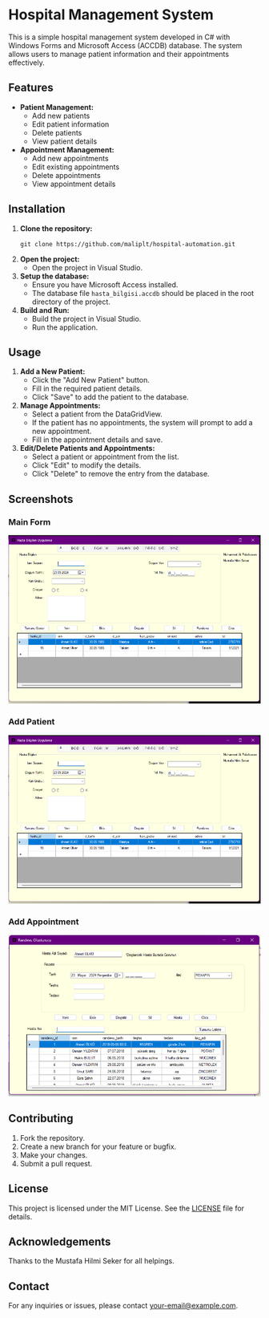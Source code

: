 <!DOCTYPE html>
<html lang="en">
<head>
    <meta charset="UTF-8">
    <meta name="viewport" content="width=device-width, initial-scale=1.0">
    <title>Hospital Management System</title>
</head>
<body>

<h1>Hospital Management System</h1>

<p>This is a simple hospital management system developed in C# with Windows Forms and Microsoft Access (ACCDB) database. The system allows users to manage patient information and their appointments effectively.</p>

<h2>Features</h2>
<ul>
    <li><strong>Patient Management:</strong>
        <ul>
            <li>Add new patients</li>
            <li>Edit patient information</li>
            <li>Delete patients</li>
            <li>View patient details</li>
        </ul>
    </li>
    <li><strong>Appointment Management:</strong>
        <ul>
            <li>Add new appointments</li>
            <li>Edit existing appointments</li>
            <li>Delete appointments</li>
            <li>View appointment details</li>
        </ul>
    </li>
</ul>

<h2>Installation</h2>
<ol>
    <li><strong>Clone the repository:</strong>
        <pre><code>git clone https://github.com/maliplt/hospital-automation.git</code></pre>
    </li>
    <li><strong>Open the project:</strong>
        <ul>
            <li>Open the project in Visual Studio.</li>
        </ul>
    </li>
    <li><strong>Setup the database:</strong>
        <ul>
            <li>Ensure you have Microsoft Access installed.</li>
            <li>The database file <code>hasta_bilgisi.accdb</code> should be placed in the root directory of the project.</li>
        </ul>
    </li>
    <li><strong>Build and Run:</strong>
        <ul>
            <li>Build the project in Visual Studio.</li>
            <li>Run the application.</li>
        </ul>
    </li>
</ol>

<h2>Usage</h2>
<ol>
    <li><strong>Add a New Patient:</strong>
        <ul>
            <li>Click the "Add New Patient" button.</li>
            <li>Fill in the required patient details.</li>
            <li>Click "Save" to add the patient to the database.</li>
        </ul>
    </li>
    <li><strong>Manage Appointments:</strong>
        <ul>
            <li>Select a patient from the DataGridView.</li>
            <li>If the patient has no appointments, the system will prompt to add a new appointment.</li>
            <li>Fill in the appointment details and save.</li>
        </ul>
    </li>
    <li><strong>Edit/Delete Patients and Appointments:</strong>
        <ul>
            <li>Select a patient or appointment from the list.</li>
            <li>Click "Edit" to modify the details.</li>
            <li>Click "Delete" to remove the entry from the database.</li>
        </ul>
    </li>
</ol>

<h2>Screenshots</h2>
<h3>Main Form</h3>
<img src="screenshots/main_form.png" alt="Main Form">

<h3>Add Patient</h3>
<img src="screenshots/add_patient.png" alt="Add Patient">

<h3>Add Appointment</h3>
<img src="screenshots/add_appointment.png" alt="Add Appointment">

<h2>Contributing</h2>
<ol>
    <li>Fork the repository.</li>
    <li>Create a new branch for your feature or bugfix.</li>
    <li>Make your changes.</li>
    <li>Submit a pull request.</li>
</ol>

<h2>License</h2>
<p>This project is licensed under the MIT License. See the <a href="LICENSE.txt">LICENSE</a> file for details.</p>

<h2>Acknowledgements</h2>
<p>Thanks to the Mustafa Hilmi Seker for all helpings.</p>

<h2>Contact</h2>
<p>For any inquiries or issues, please contact <a href="polatkesen88@gmail.com">your-email@example.com</a>.</p>

</body>
</html>
